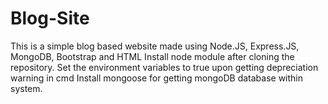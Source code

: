 # Blog-Site

This is a simple blog based website made using Node.JS, Express.JS, MongoDB, Bootstrap and HTML
Install node module after cloning the repository.
Set the environment variables to true upon getting depreciation warning in cmd
Install mongoose for getting mongoDB database within system.

